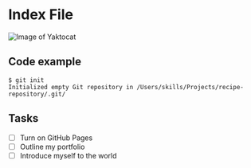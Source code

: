 # Index File
![Image of Yaktocat](https://octodex.github.com/images/yaktocat.png)

## Code example
```
$ git init
Initialized empty Git repository in /Users/skills/Projects/recipe-repository/.git/
```

## Tasks
- [ ] Turn on GitHub Pages
- [ ] Outline my portfolio
- [ ] Introduce myself to the world
